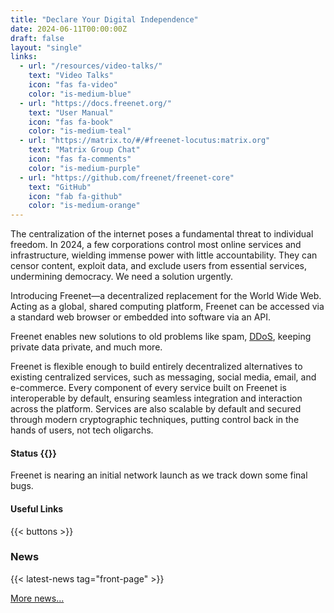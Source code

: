 ```yaml
---
title: "Declare Your Digital Independence"
date: 2024-06-11T00:00:00Z
draft: false
layout: "single"
links:
  - url: "/resources/video-talks/"
    text: "Video Talks"
    icon: "fas fa-video"
    color: "is-medium-blue"
  - url: "https://docs.freenet.org/"
    text: "User Manual"
    icon: "fas fa-book"
    color: "is-medium-teal"
  - url: "https://matrix.to/#/#freenet-locutus:matrix.org"
    text: "Matrix Group Chat"
    icon: "fas fa-comments"
    color: "is-medium-purple"
  - url: "https://github.com/freenet/freenet-core"
    text: "GitHub"
    icon: "fab fa-github"
    color: "is-medium-orange"
---
```


The centralization of the internet poses a fundamental threat to individual
freedom. In 2024, a few corporations control most online services and
infrastructure, wielding immense power with little accountability. They can
censor content, exploit data, and exclude users from essential services,
undermining democracy. We need a solution urgently.

Introducing Freenet—a decentralized replacement for the World Wide Web. Acting
as a global, shared computing platform, Freenet can be accessed via a standard
web browser or embedded into software via an API.

Freenet enables new solutions to old problems like spam,
[DDoS](https://en.wikipedia.org/wiki/Denial-of-service_attack), keeping private
data private, and much more.

Freenet is flexible enough to build entirely decentralized alternatives to
existing centralized services, such as messaging, social media, email, and
e-commerce. Every component of every service built on Freenet is interoperable
by default, ensuring seamless integration and interaction across the platform.
Services are also scalable by default and secured through modern cryptographic
techniques, putting control back in the hands of users, not tech oligarchs.

#### Status {{<yesterday-date>}}

Freenet is nearing an initial network launch as we track down some final bugs.

#### Useful Links

{{< buttons >}}

### News

{{< latest-news tag="front-page" >}}

[More news...](news)
